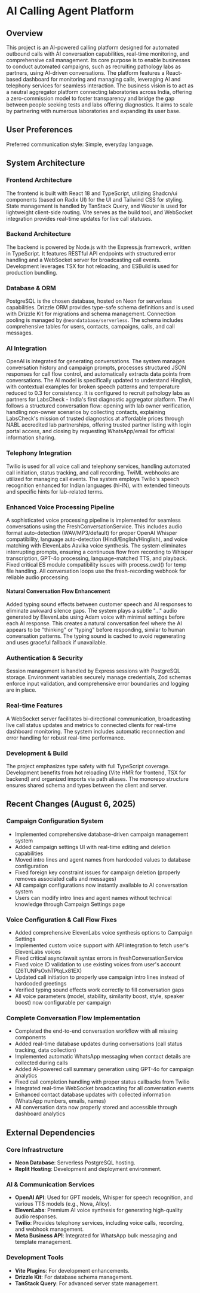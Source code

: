 # AI Calling Agent Platform

## Overview
This project is an AI-powered calling platform designed for automated outbound calls with AI conversation capabilities, real-time monitoring, and comprehensive call management. Its core purpose is to enable businesses to conduct automated campaigns, such as recruiting pathology labs as partners, using AI-driven conversations. The platform features a React-based dashboard for monitoring and managing calls, leveraging AI and telephony services for seamless interaction. The business vision is to act as a neutral aggregator platform connecting laboratories across India, offering a zero-commission model to foster transparency and bridge the gap between people seeking tests and labs offering diagnostics. It aims to scale by partnering with numerous laboratories and expanding its user base.

## User Preferences
Preferred communication style: Simple, everyday language.

## System Architecture

### Frontend Architecture
The frontend is built with React 18 and TypeScript, utilizing Shadcn/ui components (based on Radix UI) for the UI and Tailwind CSS for styling. State management is handled by TanStack Query, and Wouter is used for lightweight client-side routing. Vite serves as the build tool, and WebSocket integration provides real-time updates for live call statuses.

### Backend Architecture
The backend is powered by Node.js with the Express.js framework, written in TypeScript. It features RESTful API endpoints with structured error handling and a WebSocket server for broadcasting call events. Development leverages TSX for hot reloading, and ESBuild is used for production bundling.

### Database & ORM
PostgreSQL is the chosen database, hosted on Neon for serverless capabilities. Drizzle ORM provides type-safe schema definitions and is used with Drizzle Kit for migrations and schema management. Connection pooling is managed by `@neondatabase/serverless`. The schema includes comprehensive tables for users, contacts, campaigns, calls, and call messages.

### AI Integration
OpenAI is integrated for generating conversations. The system manages conversation history and campaign prompts, processes structured JSON responses for call flow control, and automatically extracts data points from conversations. The AI model is specifically updated to understand Hinglish, with contextual examples for broken speech patterns and temperature reduced to 0.3 for consistency. It is configured to recruit pathology labs as partners for LabsCheck - India's first diagnostic aggregator platform. The AI follows a structured conversation flow: opening with lab owner verification, handling non-owner scenarios by collecting contacts, explaining LabsCheck's mission of trusted diagnostics at affordable prices through NABL accredited lab partnerships, offering trusted partner listing with login portal access, and closing by requesting WhatsApp/email for official information sharing.

### Telephony Integration
Twilio is used for all voice call and telephony services, handling automated call initiation, status tracking, and call recording. TwiML webhooks are utilized for managing call events. The system employs Twilio's speech recognition enhanced for Indian languages (hi-IN), with extended timeouts and specific hints for lab-related terms.

### Enhanced Voice Processing Pipeline
A sophisticated voice processing pipeline is implemented for seamless conversations using the FreshConversationService. This includes audio format auto-detection (WAV/MP3/default) for proper OpenAI Whisper compatibility, language auto-detection (Hindi/English/Hinglish), and voice matching with ElevenLabs Aavika voice synthesis. The system eliminates interrupting prompts, ensuring a continuous flow from recording to Whisper transcription, GPT-4o processing, language-matched TTS, and playback. Fixed critical ES module compatibility issues with process.cwd() for temp file handling. All conversation loops use the fresh-recording webhook for reliable audio processing.

#### Natural Conversation Flow Enhancement
Added typing sound effects between customer speech and AI responses to eliminate awkward silence gaps. The system plays a subtle "..." audio generated by ElevenLabs using Adam voice with minimal settings before each AI response. This creates a natural conversation feel where the AI appears to be "thinking" or "typing" before responding, similar to human conversation patterns. The typing sound is cached to avoid regenerating and uses graceful fallback if unavailable.

### Authentication & Security
Session management is handled by Express sessions with PostgreSQL storage. Environment variables securely manage credentials, Zod schemas enforce input validation, and comprehensive error boundaries and logging are in place.

### Real-time Features
A WebSocket server facilitates bi-directional communication, broadcasting live call status updates and metrics to connected clients for real-time dashboard monitoring. The system includes automatic reconnection and error handling for robust real-time performance.

### Development & Build
The project emphasizes type safety with full TypeScript coverage. Development benefits from hot reloading (Vite HMR for frontend, TSX for backend) and organized imports via path aliases. The monorepo structure ensures shared schema and types between the client and server.

## Recent Changes (August 6, 2025)

### Campaign Configuration System
- Implemented comprehensive database-driven campaign management system
- Added campaign settings UI with real-time editing and deletion capabilities
- Moved intro lines and agent names from hardcoded values to database configuration
- Fixed foreign key constraint issues for campaign deletion (properly removes associated calls and messages)
- All campaign configurations now instantly available to AI conversation system
- Users can modify intro lines and agent names without technical knowledge through Campaign Settings page

### Voice Configuration & Call Flow Fixes
- Added comprehensive ElevenLabs voice synthesis options to Campaign Settings
- Implemented custom voice support with API integration to fetch user's ElevenLabs voices
- Fixed critical async/await syntax errors in freshConversationService
- Fixed voice ID validation to use existing voices from user's account (Z6TUNPsOxhTPtqLx81EX)
- Updated call initiation to properly use campaign intro lines instead of hardcoded greetings
- Verified typing sound effects work correctly to fill conversation gaps
- All voice parameters (model, stability, similarity boost, style, speaker boost) now configurable per campaign

### Complete Conversation Flow Implementation
- Completed the end-to-end conversation workflow with all missing components
- Added real-time database updates during conversations (call status tracking, data collection)
- Implemented automatic WhatsApp messaging when contact details are collected during calls
- Added AI-powered call summary generation using GPT-4o for campaign analytics
- Fixed call completion handling with proper status callbacks from Twilio
- Integrated real-time WebSocket broadcasting for all conversation events
- Enhanced contact database updates with collected information (WhatsApp numbers, emails, names)
- All conversation data now properly stored and accessible through dashboard analytics

## External Dependencies

### Core Infrastructure
- **Neon Database**: Serverless PostgreSQL hosting.
- **Replit Hosting**: Development and deployment environment.

### AI & Communication Services
- **OpenAI API**: Used for GPT models, Whisper for speech recognition, and various TTS models (e.g., Nova, Alloy).
- **ElevenLabs**: Premium AI voice synthesis for generating high-quality audio responses.
- **Twilio**: Provides telephony services, including voice calls, recording, and webhook management.
- **Meta Business API**: Integrated for WhatsApp bulk messaging and template management.

### Development Tools
- **Vite Plugins**: For development enhancements.
- **Drizzle Kit**: For database schema management.
- **TanStack Query**: For advanced server state management.